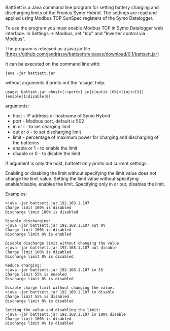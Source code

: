 BattSett is a Java command line program for setting battery charging and discharging limits of the Fronius Symo Hybrid. The settings are read and applied using Modbus TCP SunSpec registers of the Symo Datalogger.

To use the program you must enable Modbus TCP in Symo Datalogger web interface. In Settings -> Modbus, set "tcp" and "Inverter control via Modbus".

The program is released as a java jar file. [https://github.com/jandrassy/battsett/releases/download/0.1/battsett.jar]

It can be executed on the command line with:

`java -jar battsett.jar`

without arguments it prints out the 'usage' help:

`usage: battset.jar <host>[:<port>] in|i|out|o [0%|<limit>[%]] [enable|1|disable|0]`

arguments:
* host - IP address or hostname of Symo Hybrid
* port - Modbus port, default is 502
* in or i - to set charging limit
* out or o - to set discharging limit
* limit - percentage of maximum power for charging and discharging of the batteries
* enable or 1 - to enable the limit
* disable or 0 - to disable the limit

If argument is only the host, battsett only prints out current settings.

Enabling or disabling the limit without specifying the limit value does not change the limit value. Setting the limit value without specifying enable/disable, enables the limit. Specifying only in or out, disables the limit.

Examples:
```
>java -jar battsett.jar 192.168.1.107
Charge limit 100% is disabled
Discharge limit 100% is disabled

Disable discharging:
>java -jar battsett.jar 192.168.1.107 out 0%
Charge limit 100% is disabled
Discharge limit 0% is enabled 

Disable discharge limit without changing the value:
>java -jar battsett.jar 192.168.1.107 out disable
Charge limit 100% is disabled
Discharge limit 0% is disabled

Reduce charging:
>java -jar battsett.jar 192.168.1.107 in 55
Charge limit 55% is enabled
Discharge limit 0% is disabled

Disable charge limit without changing the value:
>java -jar battsett.jar 192.168.1.107 in disable
Charge limit 55% is disabled
Discharge limit 0% is disabled

Setting the value and disabling the limit:
>java -jar battsett.jar 192.168.1.107 in 100% disable
Charge limit 100% is disabled
Discharge limit 0% is disabled
```

